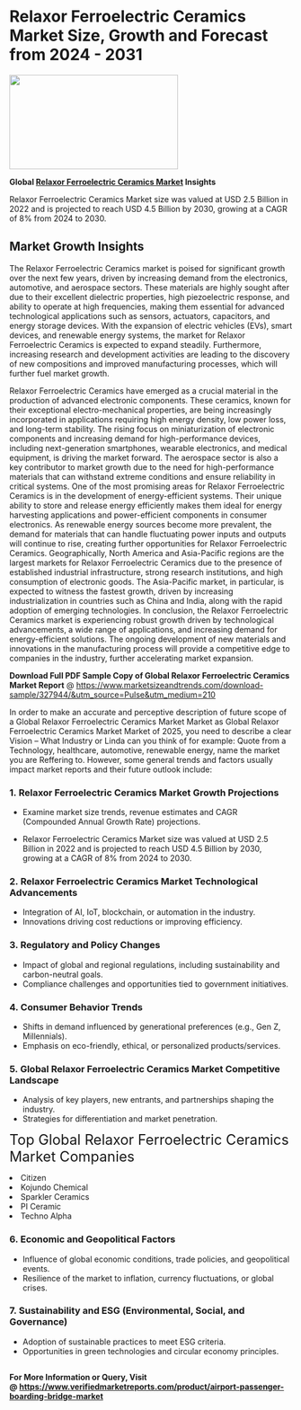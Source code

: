 <H1>Relaxor Ferroelectric Ceramics Market Size, Growth and Forecast from 2024 - 2031</H1><img class="aligncenter size-medium wp-image-584254" src="https://thirdeyenews.in/wp-content/uploads/2024/09/Global-Market-Research-300x168.jpeg" alt="" width="300" height="168" /><p><strong>Global&nbsp;<a href="https://www.marketsizeandtrends.com/download-sample/327944/&amp;utm_source=Pulse&amp;utm_medium=210">Relaxor Ferroelectric Ceramics Market</a> Insights</strong></p><p>Relaxor Ferroelectric Ceramics Market size was valued at USD 2.5 Billion in 2022 and is projected to reach USD 4.5 Billion by 2030, growing at a CAGR of 8% from 2024 to 2030.</p><p><h2>Market Growth Insights</h2> <p>The Relaxor Ferroelectric Ceramics market is poised for significant growth over the next few years, driven by increasing demand from the electronics, automotive, and aerospace sectors. These materials are highly sought after due to their excellent dielectric properties, high piezoelectric response, and ability to operate at high frequencies, making them essential for advanced technological applications such as sensors, actuators, capacitors, and energy storage devices. With the expansion of electric vehicles (EVs), smart devices, and renewable energy systems, the market for Relaxor Ferroelectric Ceramics is expected to expand steadily. Furthermore, increasing research and development activities are leading to the discovery of new compositions and improved manufacturing processes, which will further fuel market growth. </p> <p>Relaxor Ferroelectric Ceramics have emerged as a crucial material in the production of advanced electronic components. These ceramics, known for their exceptional electro-mechanical properties, are being increasingly incorporated in applications requiring high energy density, low power loss, and long-term stability. The rising focus on miniaturization of electronic components and increasing demand for high-performance devices, including next-generation smartphones, wearable electronics, and medical equipment, is driving the market forward. The aerospace sector is also a key contributor to market growth due to the need for high-performance materials that can withstand extreme conditions and ensure reliability in critical systems. One of the most promising areas for Relaxor Ferroelectric Ceramics is in the development of energy-efficient systems. Their unique ability to store and release energy efficiently makes them ideal for energy harvesting applications and power-efficient components in consumer electronics. As renewable energy sources become more prevalent, the demand for materials that can handle fluctuating power inputs and outputs will continue to rise, creating further opportunities for Relaxor Ferroelectric Ceramics. Geographically, North America and Asia-Pacific regions are the largest markets for Relaxor Ferroelectric Ceramics due to the presence of established industrial infrastructure, strong research institutions, and high consumption of electronic goods. The Asia-Pacific market, in particular, is expected to witness the fastest growth, driven by increasing industrialization in countries such as China and India, along with the rapid adoption of emerging technologies. In conclusion, the Relaxor Ferroelectric Ceramics market is experiencing robust growth driven by technological advancements, a wide range of applications, and increasing demand for energy-efficient solutions. The ongoing development of new materials and innovations in the manufacturing process will provide a competitive edge to companies in the industry, further accelerating market expansion. </p><p><span class=""><strong>Download Full PDF Sample Copy of Global Relaxor Ferroelectric Ceramics Market Report</strong> @ <a href="https://www.marketsizeandtrends.com/download-sample/327944/&amp;utm_source=Pulse&amp;utm_medium=210" target="_blank">https://www.marketsizeandtrends.com/download-sample/327944/&amp;utm_source=Pulse&amp;utm_medium=210</a></span></p><p>In order to make an accurate and perceptive description of future scope of a Global&nbsp;Relaxor Ferroelectric Ceramics Market Market as Global&nbsp;Relaxor Ferroelectric Ceramics Market Market of 2025, you need to describe a clear Vision &ndash; What Industry or Linda can you think of for example: Quote from a Technology, healthcare, automotive, renewable energy, name the market you are Reffering to. However, some general trends and factors usually impact market reports and their future outlook include:</p><h3>1.&nbsp;<strong>Relaxor Ferroelectric Ceramics Market Growth Projections</strong></h3><ul><li>Examine market size trends, revenue estimates and CAGR (Compounded Annual Growth Rate) projections.</li><li><p>Relaxor Ferroelectric Ceramics Market size was valued at USD 2.5 Billion in 2022 and is projected to reach USD 4.5 Billion by 2030, growing at a CAGR of 8% from 2024 to 2030.</p></li></ul><h3>2.&nbsp;<strong>Relaxor Ferroelectric Ceramics Market Technological Advancements</strong></h3><ul><li>Integration of AI, IoT, blockchain, or automation in the industry.</li><li>Innovations driving cost reductions or improving efficiency.</li></ul><h3>3.&nbsp;<strong>Regulatory and Policy Changes</strong></h3><ul><li>Impact of global and regional regulations, including sustainability and carbon-neutral goals.</li><li>Compliance challenges and opportunities tied to government initiatives.</li></ul><h3>4.&nbsp;<strong>Consumer Behavior Trends</strong></h3><ul><li>Shifts in demand influenced by generational preferences (e.g., Gen Z, Millennials).</li><li>Emphasis on eco-friendly, ethical, or personalized products/services.</li></ul><h3>5.&nbsp;<strong>Global Relaxor Ferroelectric Ceramics Market Competitive Landscape</strong></h3><ul><li>Analysis of key players, new entrants, and partnerships shaping the industry.</li><li>Strategies for differentiation and market penetration.</li></ul><p data-pm-slice="1 1 []"><span style="color: inherit; font-family: inherit; font-size: 25px;">Top Global Relaxor Ferroelectric Ceramics Market Companies</span></p><div class="" data-test-id=""><p><li>Citizen</li><li> Kojundo Chemical</li><li> Sparkler Ceramics</li><li> PI Ceramic</li><li> Techno Alpha</li></p></div><h3>6.&nbsp;<strong>Economic and Geopolitical Factors</strong></h3><ul><li>Influence of global economic conditions, trade policies, and geopolitical events.</li><li>Resilience of the market to inflation, currency fluctuations, or global crises.</li></ul><h3>7.&nbsp;<strong>Sustainability and ESG (Environmental, Social, and Governance)</strong></h3><ul><li>Adoption of sustainable practices to meet ESG criteria.</li><li>Opportunities in green technologies and circular economy principles.</li></ul><h2><strong style="font-size: 14px;">For More Information or Query, Visit @&nbsp;</strong><a style="background-color: #ffffff; font-size: 14px;" href="https://www.marketsizeandtrends.com/report/relaxor-ferroelectric-ceramics-market/" target="_blank">https://www.verifiedmarketreports.com/product/airport-passenger-boarding-bridge-market</a></h2>

